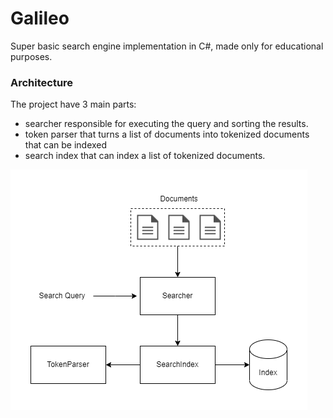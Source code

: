 ﻿# Galileo
Super basic search engine implementation in C#, made only for educational purposes.


### Architecture
The project have 3 main parts:
- searcher responsible for executing the query and sorting the results.
- token parser that turns a list of documents into tokenized documents that can be indexed
- search index that can index a list of tokenized documents.

![img](./Architecture.png)
